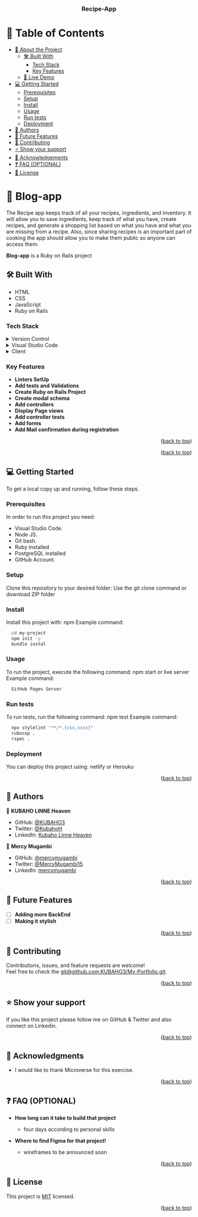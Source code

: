 <a name="readme-top"></a>

<!--
HOW TO USE:
This is an example of how you may give instructions on setting up your project locally.

Modify this file to match your project and remove sections that don't apply.

REQUIRED SECTIONS:
- Table of Contents
- About the Project
  - Built With
- Getting Started
- Authors
- Future Features
- Contributing
- Show your support
- Acknowledgements
- License

OPTIONAL SECTIONS:
- FAQ

After you're finished please remove all the comments and instructions!
-->

<div align="center">
  <!-- You are encouraged to replace this logo with your own! Otherwise you can also remove it. -->
<!--   <img src="images/icon_head.jpg" alt="logo" width="140"  height="auto" />
  <br/> -->

  <h3><b>Recipe-App</b></h3>

</div>

<!-- TABLE OF CONTENTS -->

# 📗 Table of Contents

- [📖 About the Project](#about-project)
  - [🛠 Built With](#built-with)
    - [Tech Stack](#tech-stack)
    - [Key Features](#key-features)
  - [🚀 Live Demo](#live-demo)
- [💻 Getting Started](#getting-started)
  - [Prerequisites](#prerequisites)
  - [Setup](#setup)
  - [Install](#install)
  - [Usage](#usage)
  - [Run tests](#run-tests)
  - [Deployment](#deployment)
- [👥 Authors](#authors)
- [🔭 Future Features](#future-features)
- [🤝 Contributing](#contributing)
- [⭐️ Show your support](#support)
- [🙏 Acknowledgements](#acknowledgements)
- [❓ FAQ (OPTIONAL)](#faq)
- [📝 License](#license)

<!-- PROJECT DESCRIPTION -->

# 📖 Blog-app <a name="about-project"></a>

The Recipe app keeps track of all your recipes, ingredients, and inventory. It will allow you to save ingredients, keep track of what you have, create recipes, and generate a shopping list based on what you have and what you are missing from a recipe. Also, since sharing recipes is an important part of cooking the app should allow you to make them public so anyone can access them.

**Blog-app** is a Ruby on Rails project

## :hammer_and_wrench: Built With <a name="built-with"></a>
- HTML
- CSS
- JavaScript
- Ruby on Rails
### Tech Stack <a name="tech-stack"></a>
<details>
  <summary>Version Control</summary>
  <ul>
    <li><a href="https://github.com/">Git Hub</a></li>
  </ul>
</details>
<details>
  <summary>Visual Studio Code</summary>
  <ul>
    <li><a href="https://code.visualstudio.com">Visual Studio Code</a></li>
  </ul>
</details>
<details>
  <summary>Client</summary>
  <ul>
    <li><a href="https://html.com/html5/">HTML5</a></li>
    <li><a href="https://www.css3.com/">CSS</a></li>
    <li><a href="https://developer.mozilla.org/en-US/docs/Web/JavaScript">JavaScript</a></li>
  </ul>
</details>

<!-- Features -->

### Key Features <a name="key-features"></a>

- **Linters SetUp**
- **Add tests and Validations**
- **Create Ruby on Rails Project**
- **Create modal schema**
- **Add controllers**
- **Display Page views**
- **Add controller tests**
- **Add forms**
- **Add Mail confirmation during registration**


<p align="right">(<a href="#readme-top">back to top</a>)</p>

<!-- LIVE DEMO -->

<p align="right">(<a href="#readme-top">back to top</a>)</p>

<!-- WalkThrough Video -->

<!-- GETTING STARTED -->

## 💻 Getting Started <a name="getting-started"></a>

To get a local copy up and running, follow these steps.

### Prerequisites

In order to run this project you need:
- Visual Studio Code.
- Node JS.
- Git bash.
- Ruby installed
- PostgreSQL installed
- GitHub Account.

<!--
Example command:
```sh
 gem install rails
```
 -->
### Setup

Clone this repository to your desired folder:
Use the git clone command or download ZIP folder

<!--
Example commands:

```sh
  cd my-folder
  git clone git@github.com:KUBAHO3/Blog-app.git
```
--->
### Install
Install this project with:
npm
Example command:
```sh
  cd my-project
  npm init -y
  bundle instal
```
### Usage
To run the project, execute the following command:
npm start or live server
Example command:
```sh
  GitHub Pages Server
```
### Run tests
To run tests, run the following command:
npm test
Example command:
```sh
  npx stylelint "**/*.{css,scss}"
  rubocop .
  rspec .
```
### Deployment <a name="deployment"></a>
You can deploy this project using:
netlify or Herouku
<!-- Example:
```sh
git@github.com:KUBAHO3/Sharing-World.git
``` -->
<p align="right">(<a href="#readme-top">back to top</a>)</p>

## :busts_in_silhouette: Authors <a name="authors"></a>
:bust_in_silhouette: **KUBAHO LINNE Heaven**
- GitHub: [@KUBAHO3](https://github.com/KUBAHO3)
- Twitter: [@KubahoH](https://twitter.com/KubahoH)
- LinkedIn: [Kubaho Linne Heaven](https://www.linkedin.com/in/kubaho-linne-heaven/)

:bust_in_silhouette: **Mercy Mugambi**
- GitHub: [@mercymugambi](https://github.com/mercymugambi)
- Twitter: [@MercyMugambi15](https://twitter.com/MercyMugambi15)
- LinkedIn: [mercymugambi](https://www.linkedin.com/in/mercymugambi)
<p align="right">(<a href="#readme-top">back to top</a>)</p>
<!-- FUTURE FEATURES -->

## :telescope: Future Features <a name="future-features"></a><br/>
- [ ] **Adding more BackEnd**<br/>
- [ ] **Making it stylish**
<p align="right">(<a href="#readme-top">back to top</a>)</p>
<!-- CONTRIBUTING -->

## :handshake: Contributing <a name="contributing"></a>
Contributions, issues, and feature requests are welcome!<br/>
Feel free to check the [git@github.com:KUBAHO3/My-Portfolio.git](../../issues/).
<p align="right">(<a href="#readme-top">back to top</a>)</p>
<!-- SUPPORT -->

## :star:️ Show your support <a name="support"></a>
If you like this project please follow me on GitHub & Twitter and also connect on Linkedin.
<p align="right">(<a href="#readme-top">back to top</a>)</p>
<!-- ACKNOWLEDGEMENTS -->

## :pray: Acknowledgments <a name="acknowledgements"></a>
- I would like to thank Microverse for this exercise. <br>

<p align="right">(<a href="#readme-top">back to top</a>)</p>
<!-- FAQ (optional) -->

## :question: FAQ (OPTIONAL) <a name="faq"></a><br/>
- **How long can it take to build that project**

  - four days according to personal skills

- **Where to find Figma for that project!**

  - wireframes to be announced soon
<p align="right">(<a href="#readme-top">back to top</a>)</p>
<!-- LICENSE -->

## 📝 License <a name="license"></a>

This project is [MIT](./MIT.md) licensed.


<p align="right">(<a href="#readme-top">back to top</a>)</p>
